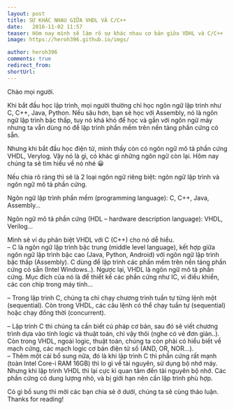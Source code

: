```yaml
---
layout: post
title: SỰ KHÁC NHAU GIỮA VHDL VÀ C/C++ 
date:   2016-11-02 11:57
teaser: Hôm nay mình sẽ làm rõ sự khác nhau cơ bản giữa VDHL và C/C++
image: https://heroh396.github.io/imgs/

author: heroh396
comments: true
redirect_from:
shortUrl: 
---
```


Chào mọi người.

Khi bắt đầu học lập trình, mọi người thường chỉ học ngôn ngữ lập trình như C, C++, Java, Python. Nếu sâu hơn, bạn sẽ học với Assembly, nó là ngôn ngữ lập trình bậc thấp, tuy nó khá khó để học và gần với ngôn ngữ máy nhưng ta vẫn dùng nó để lập trình phần mềm trên nền tảng phần cứng có sẵn.  

Nhưng khi bắt đầu học điện tử, mình thấy còn có ngôn ngữ mô tả phần cứng VHDL, Verylog. Vậy nó là gì, có khác gì những ngôn ngữ còn lại. Hôm nay chúng ta sẽ tìm hiểu về nó nhé 😀 

Nếu chia rõ ràng thì sẽ là 2 loại ngôn ngữ riêng biệt: ngôn ngữ lập trình  và ngôn ngữ mô tả phần cứng.  

Ngôn ngữ lập trình phần mềm (programming language): C, C++, Java, Assembly… 

Ngôn ngữ mô tả phần cứng (HDL – hardware description language): VHDL, Verilog… 

Mình sẽ ví dụ phân biệt VHDL với C (C++) cho nó dễ hiểu.  
– C là ngôn ngữ lập trình bậc trung (middle level language), kết hợp giữa ngôn ngữ lập trình bậc cao (Java, Python, Android) với ngôn ngữ lập trình bậc thấp (Assembly). C dùng để lập trình các phần mềm trên nền tảng phần cứng có sẵn (Intel Windows..). Ngược lại, VHDL là ngôn ngữ mô tả phần cứng. Mục đích của nó là để thiết kế các phần cứng như IC, vi điều khiển, các con chip trong máy tính… 

– Trong lập trình C, chúng ta chỉ chạy chương trình tuần tự từng lệnh một (sequential). Còn trong VHDL, các câu lệnh có thể chạy tuần tự (sequential) hoặc chạy đồng thời (concurrent).  

– Lập trình C thì chúng ta cần biết cú pháp cơ bản, sau đó sẽ viết chương trình dựa vào tính logic và thuật toán, chỉ vậy thôi (nghe có vẻ đơn giản..). Còn trong VHDL, ngoài logic, thuật toán, chúng ta còn phải có hiểu biết về mạch cứng, các mạch logic cơ bản điện tử số (AND, OR, NOR…).  
– Thêm một cái bổ sung nữa, đó là khi lập trình C thì phần cứng rất mạnh (toàn Intel Core-i RAM 16GB) thì lo gì về tài nguyên, sử dụng bộ nhớ máy. Nhưng khi lập trình VHDL thì lại cực kì quan tâm đến tài nguyên bộ nhớ. Các phần cứng có dung lượng nhỏ, và bị giới hạn nên cần lập trình phù hợp.  

Có gì bổ sung thì mời các bạn chia sẻ ở dưới, chúng ta sẽ cùng thảo luận.
Thanks for reading!
